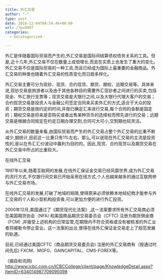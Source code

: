 ```yaml
---
title: 外汇交易
author: "-"
type: post
date: 2016-12-04T04:54:46+00:00
url: /?p=9497
categories:
  - Uncategorized

---
```

外汇是伴随着国际贸易而产生的,外汇交易是国际间结算债权债务关系的工具。但是,近十几年,外汇交易不仅在数量上成倍增长,而且在实质上也发生了重大的变化。外汇交易不仅是国际贸易的一种工具,而且已经成为国际上最重要的金融商品。外汇交易的种类也随着外汇交易的性质变化而日趋多样化。

外汇交易主要可分为现钞、现货、合约现货、期货、期权、远期交易等。具体来说,现钞交易是旅游者以及由于其他各种目的需要外汇现钞者之间进行的买卖,包括现金、外汇旅行支票等；现货交易是大银行之间,以及大银行代理大客户的交易；合约现货交易是投资人与金融公司签定合同来买卖外汇的方式,适合于大众的投资；期货交易是按约定的时间,并按已确定汇率进行交易,每个合同的金额是固定的；期权交易是将来是否购买或者出售某种货币的选择权而预先进行的交易；远期交易是根据合同规定在约定日期办理交割,合同可大可小,交割期也较灵活。

从外汇交易的数量来看,由国际贸易而产生的外汇交易占整个外汇交易的比重不断减少,据统计,目前这一比重只有1%左右。那么,可以说现在外汇交易的主流是投资性的,是以在外汇汇价波动中赢利为目的的。因此,现货、合约现货以及期货交易在外汇交易中所占的比重较大。


在线外汇交易

1997年以来,随着互联网的发展,在线外汇保证金交易已经风靡世界,成为外汇交易的流行方式,不仅银行间交易已开始采用在线方式,个人也越来越多的通过互联网参与外汇交易市场。

在线外汇交易的发展,打破了地域的局限,使得原来必须依赖本地经纪商才能参与外汇交易的个人和小型机构投资者,可以更加方便的进行外汇投资。

2000年12月,美国通过了《期货现代化法案》,这一法案要求所有外汇交易商必须在美国期货协会（NFA) 和美国商品期货交易委员会（CFTC) 注册为期货佣金商（FCM) ,并接受上述机构的日常监管,在期限内不符合资格或没有被核准的外汇业者将被勒令停止营业。这一法案的出台,使得在线外汇保证金交易走上了规范发展的轨道。

目前,已经通过美国CFTC（商品期货交易委员会) 注册的外汇交易商有（按通过时间先后) FXCM、MGFG、GAINCAPITAL、CMS-FOREX等。

（摘自和讯网) http://www.icbc.com.cn/ICBCCollege/client/page/KnowledgeDetail.aspx?ItemID=634014987709095098